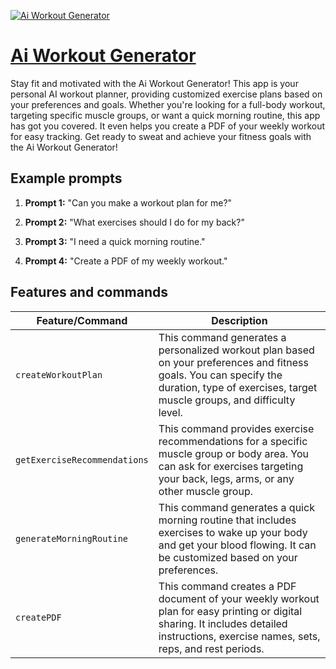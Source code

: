 [![Ai Workout Generator](https://files.oaiusercontent.com/file-kSRknDW5QQtI7e9bqUjt4G1i?se=2123-10-18T18%3A06%3A02Z&sp=r&sv=2021-08-06&sr=b&rscc=max-age%3D31536000%2C%20immutable&rscd=attachment%3B%20filename%3DaiWORKOUTgenerator_Square.png&sig=k95ahGU97L%2By3trQoOWw%2BJmMte6zxcTXCSZbsK3oHFI%3D)](https://chat.openai.com/g/g-xO3NqPVBQ-ai-workout-generator)

# [Ai Workout Generator](https://chat.openai.com/g/g-xO3NqPVBQ-ai-workout-generator)

Stay fit and motivated with the Ai Workout Generator! This app is your personal AI workout planner, providing customized exercise plans based on your preferences and goals. Whether you're looking for a full-body workout, targeting specific muscle groups, or want a quick morning routine, this app has got you covered. It even helps you create a PDF of your weekly workout for easy tracking. Get ready to sweat and achieve your fitness goals with the Ai Workout Generator!

## Example prompts

1. **Prompt 1:** "Can you make a workout plan for me?"

2. **Prompt 2:** "What exercises should I do for my back?"

3. **Prompt 3:** "I need a quick morning routine."

4. **Prompt 4:** "Create a PDF of my weekly workout."


## Features and commands

| Feature/Command | Description |
| --- | --- |
| `createWorkoutPlan` | This command generates a personalized workout plan based on your preferences and fitness goals. You can specify the duration, type of exercises, target muscle groups, and difficulty level. |
| `getExerciseRecommendations` | This command provides exercise recommendations for a specific muscle group or body area. You can ask for exercises targeting your back, legs, arms, or any other muscle group. |
| `generateMorningRoutine` | This command generates a quick morning routine that includes exercises to wake up your body and get your blood flowing. It can be customized based on your preferences. |
| `createPDF` | This command creates a PDF document of your weekly workout plan for easy printing or digital sharing. It includes detailed instructions, exercise names, sets, reps, and rest periods. |